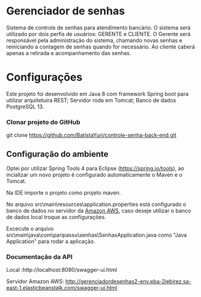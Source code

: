 # Gerenciador de senhas

Sistema de controle de senhas para atendimento bancário. O sistema será utilizado por dois perfis de usuários: GERENTE e CLIENTE. O Gerente será responsável pela administração do sistema, chamando novas senhas e reiniciando a contagem de senhas quando for necessário. Ao cliente caberá apenas a retirada e acompanhamento das senhas.

# Configurações
Este projeto foi desenvolvido em Java 8 com framework Spring boot para utilizar arquitetuira REST;
Servidor roda em Tomcat;
Banco de dados PostgreSQL 13.

### Clonar projeto do GitHub
git clone https://github.com/BatistaYuri/controle-senha-back-end.git

## Configuração do ambiente
Optei por utilizar Spring Tools 4 para Eclipse (https://spring.io/tools), ao incializar um novo projeto é configurado automaticamente o Maven e o Tomcat.

Na IDE importe o projeto como projeto maven.

No arquivo src\main\resources\application.properties está configurado o banco de dados no servidor da [Amazon AWS](https://aws.amazon.com/pt/), caso deseje utilizar 
o banco de dados local troque as configurações.

Excecute o arquivo src\main\java\com\paripassu\senhas\SenhasApplication.java como "Java Application" para rodar a aplicação.

### Documentação da API
Local :http://localhost:8080/swagger-ui.html

Servidor Amazon AWS: http://gerenciadordesenhas2-env.eba-2iebjrez.sa-east-1.elasticbeanstalk.com/swagger-ui.html

